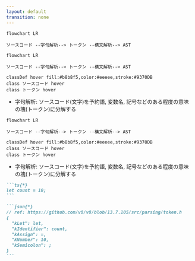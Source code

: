 ```yaml
---
layout: default
transition: none
---
```


<style scoped>
.slidev-vclick-hidden {
  display: none;
}
</style>

<section-title title="AST を生成する流れ" />

<div v-click="[0]">

```mermaid
flowchart LR

ソースコード --字句解析--> トークン --構文解析--> AST
```

</div>

<div class="_bullet" v-click="[1]">

```mermaid
flowchart LR

ソースコード --字句解析--> トークン --構文解析--> AST

classDef hover fill:#b8b8f5,color:#eeeee,stroke:#9370DB
class ソースコード hover
class トークン hover
```

- 字句解析: ソースコード(文字)を予約語, 変数名, 記号などのある程度の意味の塊(トークン)に分解する

</div>

<div class="_bullet" v-click="2">

```mermaid
flowchart LR

ソースコード --字句解析--> トークン --構文解析--> AST

classDef hover fill:#b8b8f5,color:#eeeee,stroke:#9370DB
class ソースコード hover
class トークン hover
```

- 字句解析: ソースコード(文字)を予約語, 変数名, 記号などのある程度の意味の塊(トークン)に分解する

````md magic-move {at:3}
```ts{*}
let count = 10;
```

```json{*}
// ref: https://github.com/v8/v8/blob/13.7.105/src/parsing/token.h
{
  "kLet": let,
  "kIdentifier": count,
  "kAssign": =,
  "kNumber": 10,
  "kSemicolon": ;
}
```
````

</div>

<!-- 
その AST をソースコードから生成する流れとしては、こちらの図のようになります。  
まずソースコードを字句解析してトークンに分解し、そのトークンを構文解析して AST を生成するといった流れです。

[click] ここでの字句解析とは、ソースコードを予約語、変数名、記号などの、ある程度の意味の塊に分解することです。  

[click] 先ほどの、"let count = 10;" というソースコードを字句解析すると、  
[click] "let" と "count" と ""="" と "10" と ";(セミコロン)" という単位に分解されます。
-->
